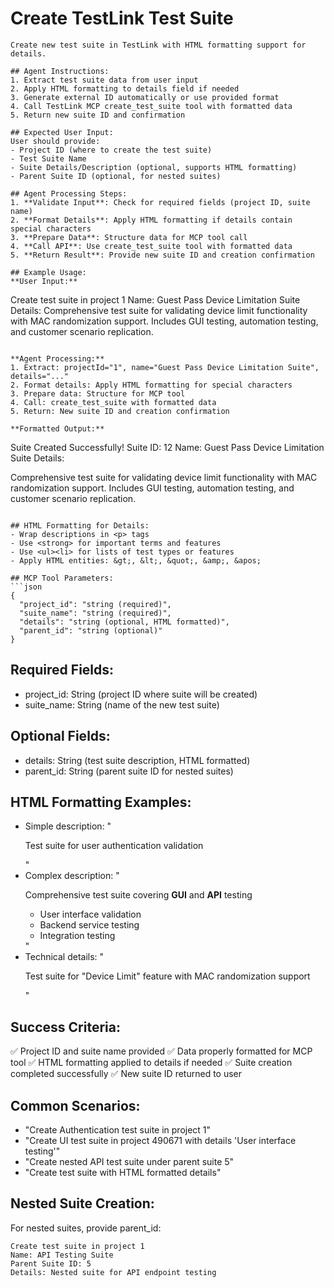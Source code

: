 # Create TestLink Test Suite

```
Create new test suite in TestLink with HTML formatting support for details.

## Agent Instructions:
1. Extract test suite data from user input
2. Apply HTML formatting to details field if needed
3. Generate external ID automatically or use provided format
4. Call TestLink MCP create_test_suite tool with formatted data
5. Return new suite ID and confirmation

## Expected User Input:
User should provide:
- Project ID (where to create the test suite)
- Test Suite Name
- Suite Details/Description (optional, supports HTML formatting)
- Parent Suite ID (optional, for nested suites)

## Agent Processing Steps:
1. **Validate Input**: Check for required fields (project ID, suite name)
2. **Format Details**: Apply HTML formatting if details contain special characters
3. **Prepare Data**: Structure data for MCP tool call
4. **Call API**: Use create_test_suite tool with formatted data
5. **Return Result**: Provide new suite ID and creation confirmation

## Example Usage:
**User Input:**
```
Create test suite in project 1
Name: Guest Pass Device Limitation Suite
Details: Comprehensive test suite for validating device limit functionality with MAC randomization support. Includes GUI testing, automation testing, and customer scenario replication.
```

**Agent Processing:**
1. Extract: projectId="1", name="Guest Pass Device Limitation Suite", details="..."
2. Format details: Apply HTML formatting for special characters
3. Prepare data: Structure for MCP tool
4. Call: create_test_suite with formatted data
5. Return: New suite ID and creation confirmation

**Formatted Output:**
```
Suite Created Successfully!
Suite ID: 12
Name: Guest Pass Device Limitation Suite
Details: <p>Comprehensive test suite for validating device limit functionality with MAC randomization support. Includes GUI testing, automation testing, and customer scenario replication.</p>
```

## HTML Formatting for Details:
- Wrap descriptions in <p> tags
- Use <strong> for important terms and features
- Use <ul><li> for lists of test types or features
- Apply HTML entities: &gt;, &lt;, &quot;, &amp;, &apos;

## MCP Tool Parameters:
```json
{
  "project_id": "string (required)",
  "suite_name": "string (required)",
  "details": "string (optional, HTML formatted)",
  "parent_id": "string (optional)"
}
```

## Required Fields:
- project_id: String (project ID where suite will be created)
- suite_name: String (name of the new test suite)

## Optional Fields:
- details: String (test suite description, HTML formatted)
- parent_id: String (parent suite ID for nested suites)

## HTML Formatting Examples:
- Simple description: "<p>Test suite for user authentication validation</p>"
- Complex description: "<p>Comprehensive test suite covering <strong>GUI</strong> and <strong>API</strong> testing</p><ul><li>User interface validation</li><li>Backend service testing</li><li>Integration testing</li></ul>"
- Technical details: "<p>Test suite for &quot;Device Limit&quot; feature with MAC randomization support</p>"

## Success Criteria:
✅ Project ID and suite name provided
✅ Data properly formatted for MCP tool
✅ HTML formatting applied to details if needed
✅ Suite creation completed successfully
✅ New suite ID returned to user

## Common Scenarios:
- "Create Authentication test suite in project 1"
- "Create UI test suite in project 490671 with details 'User interface testing'"
- "Create nested API test suite under parent suite 5"
- "Create test suite with HTML formatted details"

## Nested Suite Creation:
For nested suites, provide parent_id:
```
Create test suite in project 1
Name: API Testing Suite
Parent Suite ID: 5
Details: Nested suite for API endpoint testing
```
```

